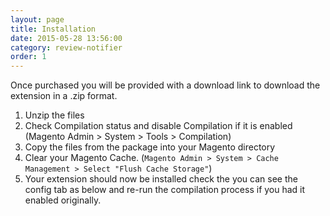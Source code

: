 ```yaml
---
layout: page
title: Installation
date: 2015-05-28 13:56:00
category: review-notifier
order: 1
---
```


Once purchased you will be provided with a download link to download the extension in a .zip format.

1. Unzip the files
2. Check Compilation status and disable Compilation if it is enabled (Magento Admin > System > Tools > Compilation)
3. Copy the files from the package into your Magento directory
4. Clear your Magento Cache. (```Magento Admin > System > Cache Management > Select "Flush Cache Storage"```)
5. Your extension should now be installed check the you can see the config tab as below and re-run the compilation process if you had it enabled originally.

